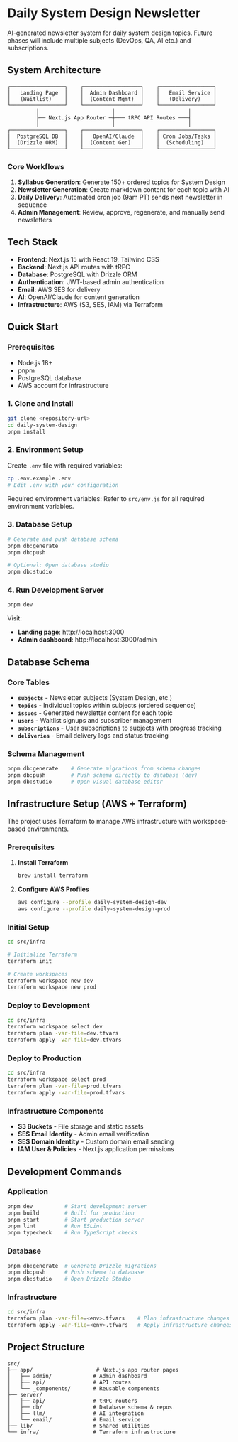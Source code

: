# Daily System Design Newsletter

AI-generated newsletter system for daily system design topics. Future phases will include multiple subjects (DevOps, QA, AI etc.) and subscriptions.

## System Architecture

```
┌─────────────────┐    ┌──────────────────┐    ┌─────────────────┐
│   Landing Page  │    │  Admin Dashboard │    │   Email Service │
│   (Waitlist)    │    │  (Content Mgmt)  │    │   (Delivery)    │
└─────────────────┘    └──────────────────┘    └─────────────────┘
         │                       │                       │
         ├── Next.js App Router ─┼─── tRPC API Routes ───┤
         │                       │                       │
┌─────────────────┐    ┌──────────────────┐    ┌─────────────────┐
│  PostgreSQL DB  │    │   OpenAI/Claude  │    │ Cron Jobs/Tasks │
│  (Drizzle ORM)  │    │  (Content Gen)   │    │  (Scheduling)   │
└─────────────────┘    └──────────────────┘    └─────────────────┘
```

### Core Workflows
1. **Syllabus Generation**: Generate 150+ ordered topics for System Design
2. **Newsletter Generation**: Create markdown content for each topic with AI
3. **Daily Delivery**: Automated cron job (9am PT) sends next newsletter in sequence  
4. **Admin Management**: Review, approve, regenerate, and manually send newsletters

## Tech Stack

- **Frontend**: Next.js 15 with React 19, Tailwind CSS
- **Backend**: Next.js API routes with tRPC
- **Database**: PostgreSQL with Drizzle ORM
- **Authentication**: JWT-based admin authentication
- **Email**: AWS SES for delivery
- **AI**: OpenAI/Claude for content generation
- **Infrastructure**: AWS (S3, SES, IAM) via Terraform

## Quick Start

### Prerequisites
- Node.js 18+
- pnpm
- PostgreSQL database
- AWS account for infrastructure

### 1. Clone and Install
```bash
git clone <repository-url>
cd daily-system-design
pnpm install
```

### 2. Environment Setup
Create `.env` file with required variables:
```bash
cp .env.example .env
# Edit .env with your configuration
```

Required environment variables:
Refer to `src/env.js` for all required environment variables.


### 3. Database Setup
```bash
# Generate and push database schema
pnpm db:generate
pnpm db:push

# Optional: Open database studio
pnpm db:studio
```

### 4. Run Development Server
```bash
pnpm dev
```

Visit:
- **Landing page**: http://localhost:3000
- **Admin dashboard**: http://localhost:3000/admin

## Database Schema

### Core Tables
- **`subjects`** - Newsletter subjects (System Design, etc.)
- **`topics`** - Individual topics within subjects (ordered sequence)
- **`issues`** - Generated newsletter content for each topic
- **`users`** - Waitlist signups and subscriber management
- **`subscriptions`** - User subscriptions to subjects with progress tracking  
- **`deliveries`** - Email delivery logs and status tracking

### Schema Management
```bash
pnpm db:generate    # Generate migrations from schema changes
pnpm db:push        # Push schema directly to database (dev)
pnpm db:studio      # Open visual database editor
```

## Infrastructure Setup (AWS + Terraform)

The project uses Terraform to manage AWS infrastructure with workspace-based environments.

### Prerequisites
1. **Install Terraform**
   ```bash
   brew install terraform
   ```

2. **Configure AWS Profiles**
   ```bash
   aws configure --profile daily-system-design-dev
   aws configure --profile daily-system-design-prod
   ```

### Initial Setup
```bash
cd src/infra

# Initialize Terraform
terraform init

# Create workspaces
terraform workspace new dev
terraform workspace new prod
```

### Deploy to Development
```bash
cd src/infra
terraform workspace select dev
terraform plan -var-file=dev.tfvars
terraform apply -var-file=dev.tfvars
```

### Deploy to Production  
```bash
cd src/infra
terraform workspace select prod
terraform plan -var-file=prod.tfvars
terraform apply -var-file=prod.tfvars
```

### Infrastructure Components
- **S3 Buckets** - File storage and static assets
- **SES Email Identity** - Admin email verification
- **SES Domain Identity** - Custom domain email sending
- **IAM User & Policies** - Next.js application permissions

## Development Commands

### Application
```bash
pnpm dev          # Start development server
pnpm build        # Build for production  
pnpm start        # Start production server
pnpm lint         # Run ESLint
pnpm typecheck    # Run TypeScript checks
```

### Database
```bash
pnpm db:generate  # Generate Drizzle migrations
pnpm db:push      # Push schema to database
pnpm db:studio    # Open Drizzle Studio
```

### Infrastructure
```bash
cd src/infra
terraform plan -var-file=<env>.tfvars    # Plan infrastructure changes
terraform apply -var-file=<env>.tfvars   # Apply infrastructure changes
```


## Project Structure
```
src/
├── app/                    # Next.js app router pages
│   ├── admin/             # Admin dashboard  
│   ├── api/               # API routes
│   └── _components/       # Reusable components
├── server/
│   ├── api/               # tRPC routers
│   ├── db/                # Database schema & repos
│   ├── llm/               # AI integration
│   └── email/             # Email service
├── lib/                   # Shared utilities
└── infra/                 # Terraform infrastructure
```